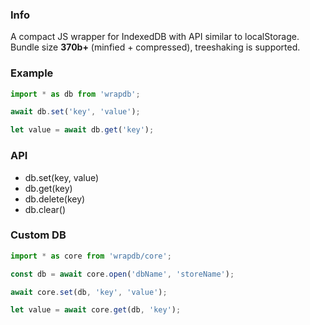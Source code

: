
### Info

A compact JS wrapper for IndexedDB with API similar to localStorage.\
Bundle size **370b+** (minfied + compressed), treeshaking is supported.


### Example

```js
import * as db from 'wrapdb';

await db.set('key', 'value');

let value = await db.get('key');
```


### API

* db.set(key, value)
* db.get(key)
* db.delete(key)
* db.clear()


### Custom DB

```js
import * as core from 'wrapdb/core';

const db = await core.open('dbName', 'storeName');

await core.set(db, 'key', 'value');

let value = await core.get(db, 'key');
```
